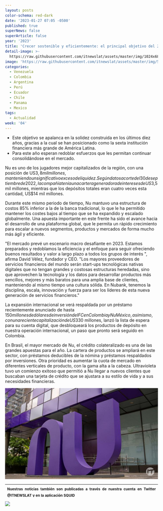 ```yaml
---
layout: posts
color-schema: red-dark
date: '2023-01-27 07:05 -0500'
published: true
superNews: false
superArticle: false
year: '2023'
title: 'Crecer sostenible y eficientemente: el principal objetivo del 2023 para Nu'
detail-image: >-
  https://raw.githubusercontent.com/itnewslat/assets/master/img/1024x680/nu-g.jpg
image: 'https://raw.githubusercontent.com/itnewslat/assets/master/img/540x320/nu-p.jpg'
categories:
  - Venezuela
  - Colombia
  - Argentina
  - Perú
  - Ecuador
  - Chile
  - Panama
  - Mexico
tags:
  - Actualidad
week: '04'
---
```

- Este objetivo se apalanca en la solidez construida en los últimos diez años, gracias a la cual se han posicionado como la sexta institución financiera más grande de América Latina.
- Para este año esperan redoblar esfuerzos que les permitan continuar consolidándose en el mercado.
 
Nu es uno de los jugadores mejor capitalizados de la región, con una posición de US$3,8 mil millones, manteniendo un significativo exceso de liquidez.  Según datos a corte del 30 de septiembre de 2022, la compañía tenía una cartera generadora de intereses de US$3,5 mil millones, mientras que los depósitos totales eran cuatro veces esta cantidad, US$14 mil millones.
 
Durante este mismo periodo de tiempo, Nu mantuvo una estructura de costos 85% inferior a la de la banca tradicional, lo que le ha permitido mantener los costes bajos al tiempo que se ha expandido y escalado globalmente. Una apuesta importante en este frente ha sido el avance hacia el desarrollo de una plataforma global, que le permita un rápido crecimiento para escalar a nuevos segmentos, productos y mercados de forma mucho más ágil y eficiente.
 
"El mercado prevé un escenario macro desafiante en 2023. Estamos preparados y redoblamos la eficiencia y el enfoque para seguir ofreciendo buenos resultados y valor a largo plazo a todos los grupos de interés ", afirma David Vélez, fundador y CEO. "Los mayores proveedores de servicios financieros del mundo serán start-ups tecnológicas nativas digitales que no tengan grandes y costosas estructuras heredadas, sino que aprovechen la tecnología y los datos para desarrollar productos más sencillos, mejores y más baratos para una amplia base de clientes, manteniendo al mismo tiempo una cultura sólida. En Nubank, tenemos la disciplina, escala, innovación y fuerza para ser los líderes de esta nueva generación de servicios financieros."
 
La expansión internacional se verá respaldada por un préstamo recientemente anunciado de hasta $150 millones de dólares de inversión de IFC en Colombia y Nu México, así mismo, con una reciente capitalización de US$330 millones, lanzó la lista de espera para su cuenta digital, que desbloqueará los productos de depósito en nuestra operación internacional, un paso que pronto será seguido en Colombia.
 
En Brasil, el mayor mercado de Nu, el crédito colateralizado es una de las grandes apuestas para el año. La cartera de productos se ampliará en este sector, con préstamos deducibles de la nómina y préstamos respaldados por inversiones. Otra prioridad es aumentar la cuota de mercado en diferentes verticales de producto, con la gama alta a la cabeza. Ultravioleta tuvo un comienzo exitoso que permitió a Nu llegar a nuevos clientes que buscaban una tarjeta de crédito que se ajustara a su estilo de vida y a sus necesidades financieras.  

![](https://raw.githubusercontent.com/itnewslat/assets/master/img/540x320/nu-p.jpg)

<table style="height: 42px;" width="569">
<tbody>
<tr>
<td style="text-align: justify;"><sub><strong>Nuestras noticias también son publicadas a través de nuestra cuenta en Twitter <a href="https://twitter.com/itnewslat?lang=es">@ITNEWSLAT</a> y en la aplicación <a href="https://squidapp.co/en/">SQUID</a></strong></sub></td>
</tr>
</tbody>
</table>

<img src="https://tracker.metricool.com/c3po.jpg?hash=56f88a41e39ab42c063cc51676587a04"/>